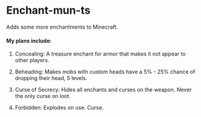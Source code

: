 # Enchant-mun-ts
Adds some more enchantments to Minecraft.

#### My plans include:

1. Concealing:
A treasure enchant for armor that makes it not appear to other players.

2. Beheading:
Makes mobs with custom heads have a 5% - 25% chance of dropping their head, 5 levels.

3. Curse of Secrecy:
Hides all enchants and curses on the weapon. Never the only curse on loot.

4. Forbidden:
Explodes on use. Curse.
